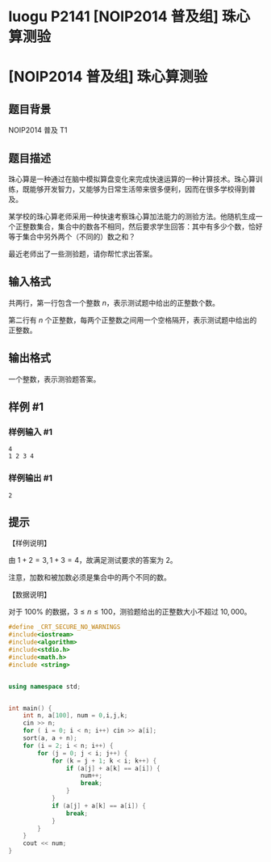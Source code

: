 # luogu P2141 [NOIP2014 普及组] 珠心算测验



# [NOIP2014 普及组] 珠心算测验

## 题目背景

NOIP2014 普及 T1

## 题目描述

珠心算是一种通过在脑中模拟算盘变化来完成快速运算的一种计算技术。珠心算训练，既能够开发智力，又能够为日常生活带来很多便利，因而在很多学校得到普及。


某学校的珠心算老师采用一种快速考察珠心算加法能力的测验方法。他随机生成一个正整数集合，集合中的数各不相同，然后要求学生回答：其中有多少个数，恰好等于集合中另外两个（不同的）数之和？


最近老师出了一些测验题，请你帮忙求出答案。

## 输入格式

共两行，第一行包含一个整数 $n$，表示测试题中给出的正整数个数。


第二行有 $n$ 个正整数，每两个正整数之间用一个空格隔开，表示测试题中给出的正整数。

## 输出格式

一个整数，表示测验题答案。

## 样例 #1

### 样例输入 #1

```
4
1 2 3 4
```

### 样例输出 #1

```
2
```

## 提示

【样例说明】


由 $1+2=3,1+3=4$，故满足测试要求的答案为 $2$。  

注意，加数和被加数必须是集合中的两个不同的数。


【数据说明】

对于 $100\%$ 的数据，$3 \leq n \leq 100$，测验题给出的正整数大小不超过 $10,000$。



```cpp
#define _CRT_SECURE_NO_WARNINGS
#include<iostream>
#include<algorithm>
#include<stdio.h>
#include<math.h>
#include <string>


using namespace std;


int main() {
	int n, a[100], num = 0,i,j,k;
	cin >> n;
	for ( i = 0; i < n; i++) cin >> a[i];
	sort(a, a + n);
	for (i = 2; i < n; i++) {
		for (j = 0; j < i; j++) {
			for (k = j + 1; k < i; k++) {
				if (a[j] + a[k] == a[i]) {
					num++;
					break;
				}
			}
			if (a[j] + a[k] == a[i]) {
				break;
			}
		}
	}
	cout << num;
}
```

